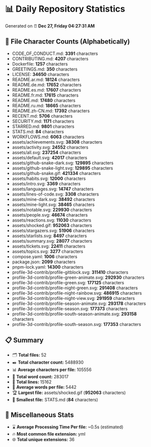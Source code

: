 # 📊 Daily Repository Statistics
Generated on ⏰ **Dec 27, Friday 04:27:31 AM**

## 📂 File Character Counts (Alphabetically)
- CODE_OF_CONDUCT.md: **3391** characters
- CONTRIBUTING.md: **4207** characters
- Dockerfile: **1257** characters
- GREETINGS.md: **350** characters
- LICENSE: **34650** characters
- README.ar.md: **18124** characters
- README.de.md: **17652** characters
- README.es.md: **17607** characters
- README.fr.md: **17615** characters
- README.md: **17480** characters
- README.ru.md: **18665** characters
- README.zh-CN.md: **17392** characters
- RECENT.md: **5706** characters
- SECURITY.md: **1171** characters
- STARRED.md: **9801** characters
- STATS.md: **84** characters
- WORKFLOWS.md: **6063** characters
- assets/achievements.svg: **38308** characters
- assets/activity.svg: **24552** characters
- assets/all.svg: **237254** characters
- assets/default.svg: **42017** characters
- assets/github-snake-dark.svg: **129895** characters
- assets/github-snake-light.svg: **129895** characters
- assets/github-snake.gif: **421334** characters
- assets/habits.svg: **12000** characters
- assets/intro.svg: **3369** characters
- assets/languages.svg: **14747** characters
- assets/lines-of-code.svg: **3308** characters
- assets/mine-dark.svg: **38492** characters
- assets/mine-light.svg: **38465** characters
- assets/notable.svg: **229930** characters
- assets/people.svg: **46674** characters
- assets/reactions.svg: **11030** characters
- assets/shocked.gif: **952063** characters
- assets/stargazers.svg: **51906** characters
- assets/starlists.svg: **8497** characters
- assets/summary.svg: **28077** characters
- assets/tickets.svg: **22411** characters
- assets/topics.svg: **3277** characters
- compose.yaml: **1006** characters
- package.json: **2099** characters
- pnpm-lock.yaml: **14300** characters
- profile-3d-contrib/profile-gitblock.svg: **311410** characters
- profile-3d-contrib/profile-green-animate.svg: **292930** characters
- profile-3d-contrib/profile-green.svg: **177125** characters
- profile-3d-contrib/profile-night-green.svg: **291408** characters
- profile-3d-contrib/profile-night-rainbow.svg: **486915** characters
- profile-3d-contrib/profile-night-view.svg: **291959** characters
- profile-3d-contrib/profile-season-animate.svg: **293178** characters
- profile-3d-contrib/profile-season.svg: **177373** characters
- profile-3d-contrib/profile-south-season-animate.svg: **293158** characters
- profile-3d-contrib/profile-south-season.svg: **177353** characters

## 📋 Summary
- 🗂️ **Total files:** 52
- ✒️ **Total character count:** 5488930
- 📊 **Average characters per file:** 105556
- 📝 **Total word count:** 283017
- 🧾 **Total lines:** 15162
- 📐 **Average words per file:** 5442
- 🏆 **Largest file:** assets/shocked.gif (**952063** characters)
- 🥉 **Smallest file:** STATS.md (**84** characters)

## 🌟 Miscellaneous Stats
- ⌛ **Average Processing Time Per file:** ~0.5s (estimated)
- 🔥 **Most common file extension:** yml
- 🌐 **Total unique extensions:** 36
